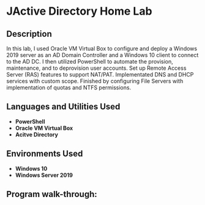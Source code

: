 <h1>JActive Directory Home Lab</h1>

<h2>Description</h2>
In this lab, I used Oracle VM Virtual Box to configure and deploy a Windows 2019 server as an AD Domain Controller and a Windows 10 client to connect to the AD DC. I then utilized PowerShell to automate the provision, maintenance, and to deprovision user accounts.	Set up Remote Access Server (RAS) features to support NAT/PAT. Implementated DNS and DHCP services with custom scope. Finished by configuring File Servers with implementation of quotas and NTFS permissions.

<br />


<h2>Languages and Utilities Used</h2>

- <b>PowerShell</b> 
- <b>Oracle VM Virtual Box</b>
- <b>Acitve Directory </b>

<h2>Environments Used </h2>

- <b>Windows 10</b>
- <b>Windows Server 2019 </b>

<h2>Program walk-through:</h2>

<p align="center">



<!--
 ```diff
- text in red
+ text in green
! text in orange
# text in gray
@@ text in purple (and bold)@@
```
--!>
